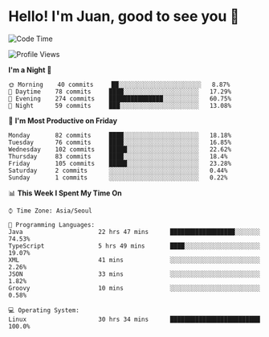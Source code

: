 # Hello! I'm Juan, good to see you 👋

<!--
**Y-k-Y/Y-k-Y** is a ✨ _special_ ✨ repository because its `README.md` (this file) appears on your GitHub profile.

Here are some ideas to get you started:

- 🔭 I’m currently working on ...
- 🌱 I’m currently learning ...
- 👯 I’m looking to collaborate on ...
- 🤔 I’m looking for help with ...
- 💬 Ask me about ...
- 📫 How to reach me: ...
- 😄 Pronouns: ...
- ⚡ Fun fact: ...
-->
<!--
![Profile views](https://gpvc.arturio.dev/Y-k-Y)

[![Omid Nikrah StackOverflow](https://github-readme-stackoverflow.vercel.app/?userID=9517076)](https://stackoverflow.com/users/9517076/i-have-10-fingers)
-->

<!--START_SECTION:waka-->
![Code Time](http://img.shields.io/badge/Code%20Time-833%20hrs%2010%20mins-blue)

![Profile Views](http://img.shields.io/badge/Profile%20Views-0-blue)

**I'm a Night 🦉** 

```text
🌞 Morning    40 commits     ██░░░░░░░░░░░░░░░░░░░░░░░   8.87% 
🌆 Daytime    78 commits     ████░░░░░░░░░░░░░░░░░░░░░   17.29% 
🌃 Evening    274 commits    ███████████████░░░░░░░░░░   60.75% 
🌙 Night      59 commits     ███░░░░░░░░░░░░░░░░░░░░░░   13.08%

```
📅 **I'm Most Productive on Friday** 

```text
Monday       82 commits     ████░░░░░░░░░░░░░░░░░░░░░   18.18% 
Tuesday      76 commits     ████░░░░░░░░░░░░░░░░░░░░░   16.85% 
Wednesday    102 commits    █████░░░░░░░░░░░░░░░░░░░░   22.62% 
Thursday     83 commits     ████░░░░░░░░░░░░░░░░░░░░░   18.4% 
Friday       105 commits    █████░░░░░░░░░░░░░░░░░░░░   23.28% 
Saturday     2 commits      ░░░░░░░░░░░░░░░░░░░░░░░░░   0.44% 
Sunday       1 commits      ░░░░░░░░░░░░░░░░░░░░░░░░░   0.22%

```


📊 **This Week I Spent My Time On** 

```text
⌚︎ Time Zone: Asia/Seoul

💬 Programming Languages: 
Java                     22 hrs 47 mins      ██████████████████░░░░░░░   74.53% 
TypeScript               5 hrs 49 mins       ████░░░░░░░░░░░░░░░░░░░░░   19.07% 
XML                      41 mins             ░░░░░░░░░░░░░░░░░░░░░░░░░   2.26% 
JSON                     33 mins             ░░░░░░░░░░░░░░░░░░░░░░░░░   1.82% 
Groovy                   10 mins             ░░░░░░░░░░░░░░░░░░░░░░░░░   0.58%

💻 Operating System: 
Linux                    30 hrs 34 mins      █████████████████████████   100.0%

```


<!--END_SECTION:waka-->
